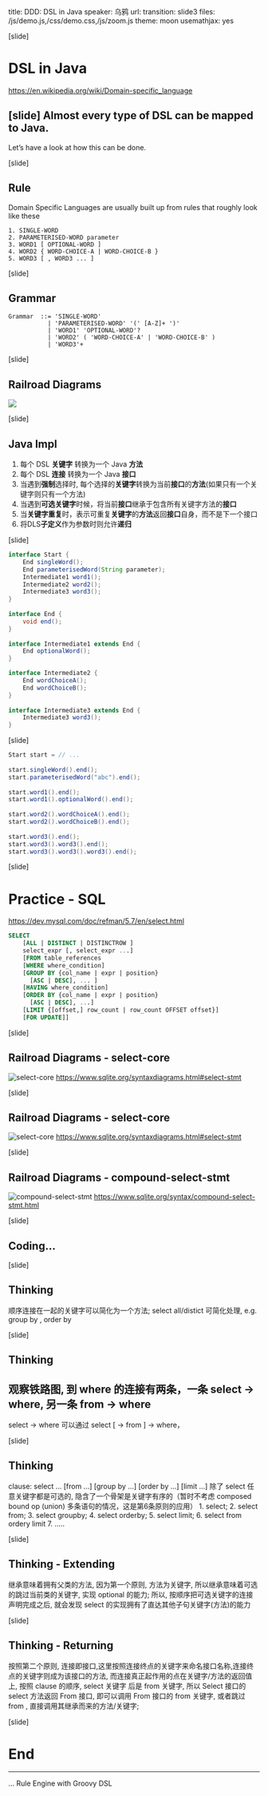 title: DDD: DSL in Java
speaker: 乌鸦
url: 
transition: slide3
files: /js/demo.js,/css/demo.css,/js/zoom.js
theme: moon
usemathjax: yes

<!--  -->

[slide]
# DSL in Java
https://en.wikipedia.org/wiki/Domain-specific_language
<!--  -->


[slide]
Almost every type of DSL can be mapped to Java. 
-----
Let’s have a look at how this can be done.
<!--  -->




[slide]
## Rule

Domain Specific Languages are usually built up from rules that roughly look like these

```
1. SINGLE-WORD
2. PARAMETERISED-WORD parameter
3. WORD1 [ OPTIONAL-WORD ]
4. WORD2 { WORD-CHOICE-A | WORD-CHOICE-B }
5. WORD3 [ , WORD3 ... ]
```

<!--  -->

[slide]
## Grammar

```
Grammar  ::= 'SINGLE-WORD'
           | 'PARAMETERISED-WORD' '(' [A-Z]+ ')'
           | 'WORD1' 'OPTIONAL-WORD'?
           | 'WORD2' ( 'WORD-CHOICE-A' | 'WORD-CHOICE-B' )
           | 'WORD3'+
```

<!--  -->


[slide]
## Railroad Diagrams

![](\img\dls_eg1.jpg)


<!--  -->


[slide]
## Java Impl


1. 每个 DSL **关键字** 转换为一个 Java **方法**
2. 每个 DSL **连接** 转换为一个 Java **接口**
3. 当遇到**强制**选择时, 每个选择的**关键字**转换为当前**接口**的**方法**(如果只有一个关键字则只有一个方法)
4. 当遇到**可选关键字**时候，将当前**接口**继承于包含所有关键字方法的**接口**
5. 当**关键字重复**时，表示可重复**关键字**的**方法**返回**接口**自身，而不是下一个接口
6. 将DLS**子定义**作为参数时则允许**递归**

<!-- 
- Every DSL “keyword” becomes a Java method
- Every DSL “connection” becomes an interface
- When you have a “mandatory” choice (you can’t skip the next keyword), every keyword of that choice is a method in the current interface. If only one keyword is possible, then there is only one method
- When you have an “optional” keyword, the current interface extends the next one (with all its keywords / methods)
- When you have a “repetition” of keywords, the method representing the repeatable keyword returns the interface itself, instead of the next interface
- Every DSL subdefinition becomes a parameter. This will allow for recursiveness -->


<!-- Note, it is possible to model the above DSL with classes instead of interfaces, as well. But as soon as you want to reuse similar keywords, multiple inheritance of methods may come in very handy and you might just be better off with interfaces. -->

<!-- 也可以用 class 代替接口，但因为接口可以多继承，方便重用关键字/方法。 -->
<!-- 通过以上规则，可以创建任意复杂性的 DSL。你必须实现接口，不过是另一个回事了。 -->


[slide]

```java
interface Start {
    End singleWord();
    End parameterisedWord(String parameter);
    Intermediate1 word1();
    Intermediate2 word2();
    Intermediate3 word3();
}
 
interface End {
    void end();
}
 
interface Intermediate1 extends End {
    End optionalWord();
}

interface Intermediate2 {
    End wordChoiceA();
    End wordChoiceB();
}
 
interface Intermediate3 extends End {
    Intermediate3 word3();
}
```

<!-- 
Start
Initial interface, entry point of the DSL
Depending on your DSL's nature, this can also be a class with static
methods which can be static imported making your DSL even more fluent

End
Terminating interface, might also contain methods like execute();


Intermediate1 -> optional
Intermediate DSL "step" extending the interface that is returned
by optionalWord(), to make that method "optional"


Intermediate2 -> choice
Intermediate DSL "step" providing several choices (similar to Start)


Intermediate3 -> repetition
Intermediate interface returning itself on word3(), in order to allow
for repetitions. Repetitions can be ended any time because this interface extends End

 -->

<!--  -->

[slide]

```java
Start start = // ...
 
start.singleWord().end();
start.parameterisedWord("abc").end();
 
start.word1().end();
start.word1().optionalWord().end();
 
start.word2().wordChoiceA().end();
start.word2().wordChoiceB().end();
 
start.word3().end();
start.word3().word3().end();
start.word3().word3().word3().end();
```



[slide]
# Practice - SQL

https://dev.mysql.com/doc/refman/5.7/en/select.html

```SQL
SELECT
    [ALL | DISTINCT | DISTINCTROW ]
    select_expr [, select_expr ...]
    [FROM table_references
    [WHERE where_condition]
    [GROUP BY {col_name | expr | position}
      [ASC | DESC], ... ]
    [HAVING where_condition]
    [ORDER BY {col_name | expr | position}
      [ASC | DESC], ...]
    [LIMIT {[offset,] row_count | row_count OFFSET offset}]
    [FOR UPDATE]]
```


[slide]
## Railroad Diagrams - select-core
![select-core](https://www.sqlite.org/images/syntax/select-stmt.gif)
https://www.sqlite.org/syntaxdiagrams.html#select-stmt


[slide]
## Railroad Diagrams - select-core
![select-core](https://www.sqlite.org/images/syntax/select-core.gif)
https://www.sqlite.org/syntaxdiagrams.html#select-stmt

<!--  -->

[slide]
## Railroad Diagrams - compound-select-stmt
![compound-select-stmt](https://www.sqlite.org/images/syntax/compound-select-stmt.gif)
https://www.sqlite.org/syntax/compound-select-stmt.html


[slide]

## Coding...



[slide]
## Thinking

顺序连接在一起的关键字可以简化为一个方法; select all/distict 可简化处理, e.g. group by , order by

<!--  -->



[slide]
## Thinking

观察铁路图, 到 where 的连接有两条，一条 select -> where, 另一条 from -> where
---
select -> where 可以通过 select [ -> from ] -> where，

<!--  -->


[slide]
## Thinking

clause: select ... [from ...] [group by ...] [order by ...] [limit ...] 除了 select 任意关键字都是可选的,  隐含了一个骨架是关键字有序的（暂时不考虑 composed bound op (union) 多条语句的情况，这是第6条原则的应用）
    1. select;
    2. select from;
    3. select groupby;
    4. select orderby;
    5. select limit;
    6. select from ordery limit
    7. .....

<!--  -->


[slide]
## Thinking - Extending
继承意味着拥有父类的方法, 因为第一个原则, 方法为关键字, 所以继承意味着可选的跳过当前类的关键字, 实现 optional 的能力;
所以, 按顺序把可选关键字的连接声明完成之后, 就会发现 select 的实现拥有了直达其他子句关键字(方法)的能力

<!--  -->


[slide]
## Thinking - Returning
按照第二个原则, 连接即接口,这里按照连接终点的关键字来命名接口名称,连接终点的关键字则成为该接口的方法, 而连接真正起作用的点在关键字/方法的返回值上, 按照 clause 的顺序, select 关键字 后是 from 关键字, 所以 Select 接口的 select 方法返回 From 接口, 即可以调用 From 接口的 from 关键字, 或者跳过 from , 直接调用其继承而来的方法/关键字;
<!--  -->




<!-- 

```
interface DSL {}
interface From extends Where {}
interface Where extends Group {}
interface Group extends Order {}
interface Order extends Limit {}
interface Limit extends End {}
interface End {}
```

先名名称 End, 将 Union 时候再重命名成 Select

```
interface Select {
    From select(String ...fields);
    From selectAll();
    From selectDistinct(String ...fields);
}
```


order by asc/desc 是一个单独的子句, 不能采用以上继承的关系, 会构造出 select.select().from("").where().asc() 这种非法结构;
asc/desc 本身是可选的, 需要使用继承, asc/desc 是二选一, 声明两个方法即可;
因为orderby 是单独子句, order 要直接继承 Limit;

```
interface Order extends Limit {
    AscDesc orderBy(String filed);
}

interface AscDesc extends Limit {
    Limit asc();
    Limit desc();
}
    
select.select().from("").where().orderBy("").asc().limit(0);
select.select().from("").where().orderBy("").limit(0);
```

```
interface Order extends AscDesc {
    AscDesc orderBy(String filed);
}

interface AscDesc extends Limit {
    Limit asc();
    Limit desc();
}
```    

limit offset 的处理：
limit(row_count)
limit(offset, row_count)
offset().limit() 这种情况的处理方式跟 order by asc/desc 处理方式相同



然后 讲 where 条件的处理

```
interface Field {
    Condition eq(String a);
    Condition like(String a);
    BetweenAnd between(String a);
    // ...
}
    
interface BetweenAnd {
    Condition and(String b);
}
    
interface Condition {
    Condition and(Condition c);
    Condition or(Condition c);
    Condition not();
        
        // 后面补充一下 这种实现
    default Condition andNot(Condition c) {
        return and(c).not();
    }

    default Condition orNot(Condition c) {
        return or(c).not();
    }
}
    
Field f = null;
Condition c = f.between("").and("").not().and(
    f.eq("").and(f.like("xxx"))
);
```

补充 where 的参数 Condition


然后 写一个简单的实现

TODO::



最后补充 其他语法也可以类似的转换，比如 ES，只要遵循以上6个原则，但是需要小心处理下类型；
其中 构建查询的 DSL 比较有用；
DDD 中有个 CQRS~ 查询与命令模式，其中查询可以简单构建 DSL 来实现，或者 specification，或者 queryObject 实现, 暴露一个 query 接口
而 其他 增删改等操作，可以采用 Command Pattern 来做；
好处可以统一领域层接口，query  结构会产生很多 Command 的实现逻辑；
每个 service 都实现都包含一个 commandExecutor, 各种 API 的 impl 最后表面一个门面, 内部全部实现为
CommandExecutor.execute (xxxCommand)
下回讲解；....


 -->




<!-- ## Query: Query Object / Query Strategies -->
 


[slide]
# End
----

... Rule Engine with Groovy DSL